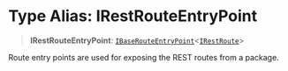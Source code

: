 # Type Alias: IRestRouteEntryPoint

> **IRestRouteEntryPoint**: [`IBaseRouteEntryPoint`](../interfaces/IBaseRouteEntryPoint.md)\<[`IRestRoute`](../interfaces/IRestRoute.md)\>

Route entry points are used for exposing the REST routes from a package.

